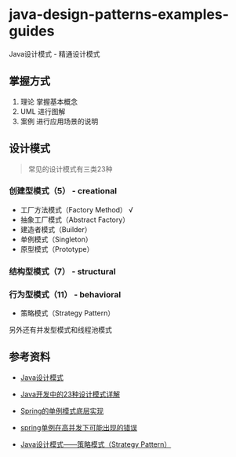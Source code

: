 # java-design-patterns-examples-guides

Java设计模式 - 精通设计模式

## 掌握方式

1. 理论 掌握基本概念
2. UML 进行图解
3. 案例 进行应用场景的说明

## 设计模式

> 常见的设计模式有三类23种

### 创建型模式（5） - creational

- 工厂方法模式（Factory Method） &radic;
- 抽象工厂模式（Abstract Factory） 
- 建造者模式（Builder）
- 单例模式（Singleton）
- 原型模式（Prototype）

### 结构型模式（7） - structural

### 行为型模式（11） - behavioral

- 策略模式（Strategy Pattern）


另外还有并发型模式和线程池模式


## 参考资料

 - [Java设计模式](http://java-design-patterns.com/patterns)
 - [Java开发中的23种设计模式详解](http://blog.csdn.net/doymm2008/article/details/13288067)
 - [Spring的单例模式底层实现](http://blog.csdn.net/cs408/article/details/48982085)
 - [spring单例在高并发下可能出现的错误](http://www.cnblogs.com/atwanli/articles/4740184.html)

 - [Java设计模式——策略模式（Strategy Pattern）](https://blog.csdn.net/u012401711/article/details/52463347)